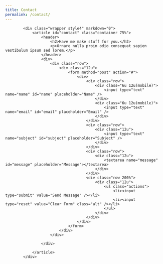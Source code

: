 ```yaml
---
title: Contact
permalink: /contact/
---
```

<!-- Contact -->
			<div class="wrapper style4" markdown="0">
				<article id="contact" class="container 75%">
					<header>
						<h2>Have me make stuff for you.</h2>
						<p>Ornare nulla proin odio consequat sapien vestibulum ipsum sed lorem.</p>
					</header>
					<div>
						<div class="row">
							<div class="12u">
								<form method="post" action="#">
									<div>
										<div class="row">
											<div class="6u 12u(mobile)">
												<input type="text" name="name" id="name" placeholder="Name" />
											</div>
											<div class="6u 12u(mobile)">
												<input type="text" name="email" id="email" placeholder="Email" />
											</div>
										</div>
										<div class="row">
											<div class="12u">
												<input type="text" name="subject" id="subject" placeholder="Subject" />
											</div>
										</div>
										<div class="row">
											<div class="12u">
												<textarea name="message" id="message" placeholder="Message"></textarea>
											</div>
										</div>
										<div class="row 200%">
											<div class="12u">
												<ul class="actions">
													<li><input type="submit" value="Send Message" /></li>
													<li><input type="reset" value="Clear Form" class="alt" /></li>
												</ul>
											</div>
										</div>
									</div>
								</form>
							</div>
						</div>
						
					</div>
					
				</article>
			</div>
